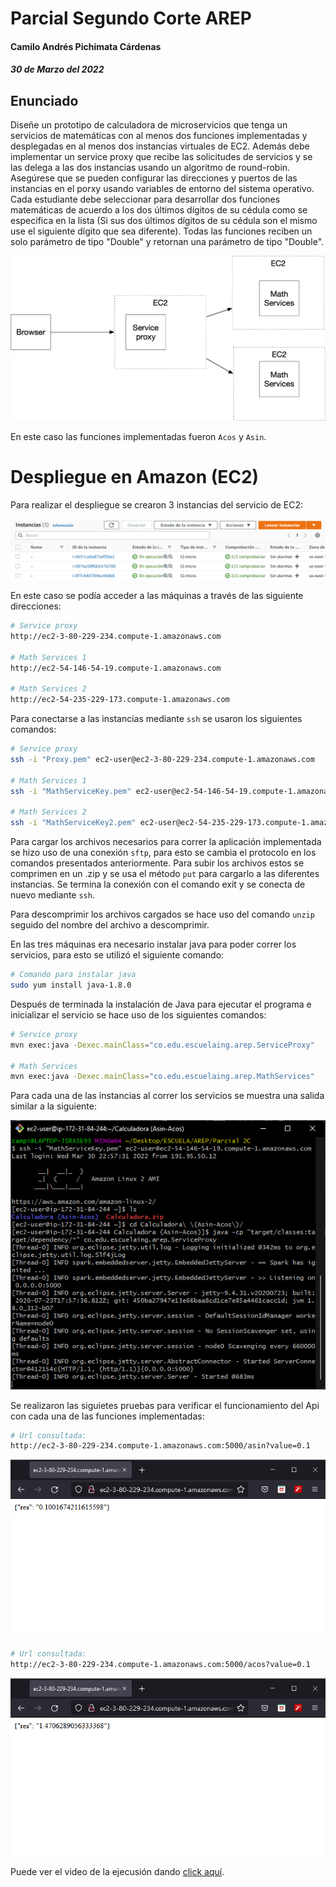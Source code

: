 # Parcial Segundo Corte AREP
#### Camilo Andrés Pichimata Cárdenas
##### 30 de Marzo del 2022

## Enunciado
Diseñe un prototipo de calculadora de microservicios que tenga un servicios de matemáticas con al menos dos funciones implementadas y desplegadas en al menos dos instancias virtuales de EC2. Además debe implementar un service proxy que recibe las solicitudes de servicios y se las delega a las dos instancias usando un algoritmo de round-robin. Asegúrese que se pueden configurar las direcciones y puertos de las instancias en el porxy usando variables de entorno del sistema operativo. Cada estudiante debe seleccionar para desarrollar dos funciones matemáticas de acuerdo a los dos últimos dígitos de su cédula como se especifica en la lista (Si sus dos últimos dígitos de su cédula son el mismo use el siguiente dígito que sea diferente). Todas las funciones reciben un solo parámetro de tipo "Double" y retornan una parámetro de tipo "Double".

![](img/arquitectura.png)

En este caso las funciones implementadas fueron `Acos` y `Asin`.

# Despliegue en Amazon (EC2)

Para realizar el despliegue se crearon 3 instancias del servicio de EC2:

![instancias](img/Instancias.png)

En este caso se podía acceder a las máquinas a través de las siguiente direcciones:

```bash
# Service proxy
http://ec2-3-80-229-234.compute-1.amazonaws.com

# Math Services 1
http://ec2-54-146-54-19.compute-1.amazonaws.com

# Math Services 2
http://ec2-54-235-229-173.compute-1.amazonaws.com
```

Para conectarse a las instancias mediante `ssh` se usaron los siguientes comandos:

```bash 
# Service proxy
ssh -i "Proxy.pem" ec2-user@ec2-3-80-229-234.compute-1.amazonaws.com

# Math Services 1
ssh -i "MathServiceKey.pem" ec2-user@ec2-54-146-54-19.compute-1.amazonaws.com

# Math Services 2
ssh -i "MathServiceKey2.pem" ec2-user@ec2-54-235-229-173.compute-1.amazonaws.com
```

Para cargar los archivos necesarios para correr la aplicación implementada se hizo uso de una conexión `sftp`, para esto se cambia el protocolo en los comandos presentados anteriormente. Para subir los archivos estos se comprimen en un .zip y se usa el método `put` para cargarlo a las diferentes instancias. Se termina la conexión con el comando exit y se conecta de nuevo mediante `ssh`.

Para descomprimir los archivos cargados se hace uso del comando `unzip` seguido del nombre del archivo a descomprimir.

En las tres máquinas era necesario instalar java para poder correr los servicios, para esto se utilizó el siguiente comando:

```bash
# Comando para instalar java
sudo yum install java-1.8.0
```

Después de terminada la instalación de Java para ejecutar el programa e inicializar el servicio se hace uso de los siguientes comandos:

```bash
# Service proxy
mvn exec:java -Dexec.mainClass="co.edu.escuelaing.arep.ServiceProxy"

# Math Services
mvn exec:java -Dexec.mainClass="co.edu.escuelaing.arep.MathServices"
```

Para cada una de las instancias al correr los servicios se muestra una salida similar a la siguiente:

![](img/ejecucion.png)

Se realizaron las siguietes pruebas para verificar el funcionamiento del Api con cada una de las funciones implementadas:

```bash 
# Url consultada:
http://ec2-3-80-229-234.compute-1.amazonaws.com:5000/asin?value=0.1
```

![](img/Prueba1.png)

```bash
# Url consultada:
http://ec2-3-80-229-234.compute-1.amazonaws.com:5000/acos?value=0.1
```

![](img/Prueba2.png)

Puede ver el video de la ejecusión dando [click aquí](video/Video.mp4).